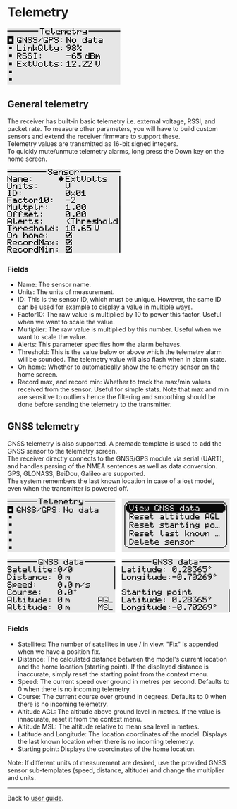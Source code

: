 # Telemetry

<p align="left">
<img src="images/screenshots/telemetry.png"/>
</p>

## General telemetry
The receiver has built-in basic telemetry i.e. external voltage, RSSI, and packet rate. 
To measure other parameters, you will have to build custom sensors and extend the receiver firmware to support these.  
Telemetry values are transmitted as 16-bit signed integers.  
To quickly mute/unmute telemetry alarms, long press the Down key on the home screen.

<p align="left">
<img src="images/screenshots/telemetry_sensor_edit.png"/>
</p>

### Fields
- Name: The sensor name.
- Units: The units of measurement.
- ID: This is the sensor ID, which must be unique. However, the same ID can be used for example to display a value in multiple ways.
- Factor10: The raw value is multiplied by 10 to power this factor. Useful when we want to scale the value.
- Multiplier: The raw value is multiplied by this number. Useful when we want to scale the value.
- Alerts: This parameter specifies how the alarm behaves.
- Threshold: This is the value below or above which the telemetry alarm will be sounded. The telemetry value will also flash when in alarm state.
- On home: Whether to automatically show the telemetry sensor on the home screen.
- Record max, and record min: Whether to track the max/min values received from the sensor. Useful 
for simple stats. Note that max and min are sensitive to outliers hence the filtering and smoothing
should be done before sending the telemetry to the transmitter.

## GNSS telemetry
GNSS telemetry is also supported. A premade template is used to add the GNSS sensor to the telemetry screen.  
The receiver directly connects to the GNSS/GPS module via serial (UART), and handles parsing of the NMEA sentences 
as well as data conversion. GPS, GLONASS, BeiDou, Galileo are supported.  
The system remembers the last known location in case of a lost model, even when the transmitter is powered off.

<p align="left">
<img src="images/screenshots/telemetry_gnss.png"/>
</p>

### Fields
- Satellites: The number of satellites in use / in view. "Fix" is appended when we have a position fix.
- Distance: The calculated distance between the model's current location and the home location (starting point). 
If the displayed distance is inaccurate, simply reset the starting point from the context menu. 
- Speed: The current speed over ground in metres per second. Defaults to 0 when there is no incoming telemetry.
- Course: The current course over ground in degrees. Defaults to 0 when there is no incoming telemetry.
- Altitude AGL: The altitude above ground level in metres. If the value is innacurate, reset it from the context menu.
- Altitude MSL: The altitude relative to mean sea level in metres.
- Latitude and Longitude: The location coordinates of the model. 
Displays the last known location when there is no incoming telemetry.
- Starting point: Displays the coordinates of the home location.

Note:
If different units of measurement are desired, use the provided GNSS sensor sub-templates (speed, distance, altitude) and change the multiplier and units.

---

Back to [user guide](user_guide.md).
